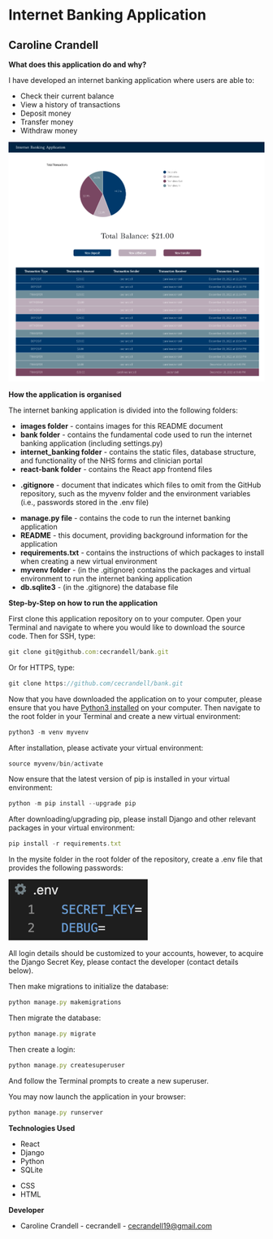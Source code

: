 # Internet Banking Application

## Caroline Crandell

**What does this application do and why?**

I have developed an internet banking application where users are able to:

<!-- - Create an account (username, first name, last name, email, and password) -->
- Check their current balance
- View a history of transactions
- Deposit money
- Transfer money
- Withdraw money

![bank](images/bank.png)

**How the application is organised**

The internet banking application is divided into the following folders:

- **images folder** - contains images for this README document
- **bank folder** - contains the fundamental code used to run the internet banking application (including settings.py)
- **internet_banking folder** - contains the static files, database structure, and functionality of the NHS forms and clinician portal
- **react-bank folder** - contains the React app frontend files
<!-- - **.dockerignore** - document that indicates which files to omit from the Docker container -->
- **.gitignore** - document that indicates which files to omit from the GitHub repository, such as the myvenv folder and the environment variables (i.e., passwords stored in the .env file)
<!-- - **docker-compose.yml** - contains instructions for building a Docker container -->
<!-- - **Dockerfile** - contains instructions for creating a Docker image -->
- **manage.py file** - contains the code to run the internet banking application
- **README** - this document, providing background information for the application
- **requirements.txt** - contains the instructions of which packages to install when creating a new virtual environment
- **myvenv folder** - (in the .gitignore) contains the packages and virtual environment to run the internet banking application
- **db.sqlite3** - (in the .gitignore) the database file
<!-- - **internet_banking.log** - (in the .gitignore) the log to document notable events that occur when users interact with the internet banking application -->

**Step-by-Step on how to run the application**

First clone this application repository on to your computer. Open your Terminal and navigate to where you would like to download the source code. Then for SSH, type:

```js
git clone git@github.com:cecrandell/bank.git
```

Or for HTTPS, type:

```js
git clone https://github.com/cecrandell/bank.git
```

Now that you have downloaded the application on to your computer, please ensure that you have [Python3 installed](https://realpython.com/installing-python/) on your computer. Then navigate to the root folder in your Terminal and create a new virtual environment:

```js
python3 -m venv myvenv
```

After installation, please activate your virtual environment:

```js
source myvenv/bin/activate
```

Now ensure that the latest version of pip is installed in your virtual environment:

```js
python -m pip install --upgrade pip
```

After downloading/upgrading pip, please install Django and other relevant packages in your virtual environment:

```js
pip install -r requirements.txt
```

In the mysite folder in the root folder of the repository, create a .env file that provides the following passwords:

![env](images/env.png)

All login details should be customized to your accounts, however, to acquire the Django Secret Key, please contact the developer (contact details below). 

<!-- After all login details are configured, please create a signer.py file with the following contents in the root folder of the repository:

![signer](images/signer.png) -->

Then make migrations to initialize the database:

```js
python manage.py makemigrations
```

Then migrate the database:

```js
python manage.py migrate
```

Then create a login:

```js
python manage.py createsuperuser
```

And follow the Terminal prompts to create a new superuser.

You may now launch the application in your browser:

```js
python manage.py runserver
```

<!-- # To Set Up Docker (Optional)

To build the Docker image:

```js
docker-compose build
```

To run the Docker container:

```js
docker-compose up -d
```

To acquire the Docker container ID:

```js
docker ps
```

Copy the Docker container ID and in a new Terminal, type:

```js
docker exec -it [copied Docker container ID] /bin/sh
```

Make migrations to initialize the database within the Docker container:

```js
python manage.py makemigrations
```

Then migrate the database within the Docker container:

```js
python manage.py migrate
```

Then create a login within the Docker container:

```js
python manage.py createsuperuser
```

And follow the prompts below within the Docker container:

![createsuperuser](images/createsuperuser.png) -->

<!-- **Links to deployed version of application**

- AWS Site: -->

**Technologies Used**

- React
- Django
- Python
- SQLite
<!-- - Docker -->
- CSS
- HTML

**Developer**

- Caroline Crandell - cecrandell - cecrandell19@gmail.com

<!-- https://blog.logrocket.com/using-react-django-create-app-tutorial/ -->
